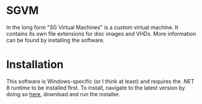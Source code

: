 # SGVM
In the long form "SG Virtual Machines" is a custom virtual machine.
It contains its own file extensions for disc images and VHDs.
More information can be found by installing the software.

# Installation
This software is Windows-specific (or I think at least) and requires the 
.NET 8 runtime to be installed first. To install, navigate to the latest 
version by doing so [here](https://github.com/SGCoder1/SGVM/releases/tag/v0.1.0), download and run the installer.
